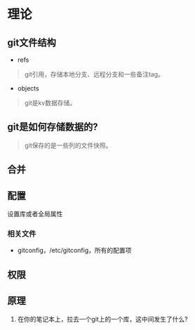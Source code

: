 # 理论

## git文件结构
- refs
> git引用，存储本地分支、远程分支和一些备注tag。

- objects
> git是kv数据存储。

## git是如何存储数据的?
> git保存的是一些列的文件快照。


## 合并


## 配置
设置库或者全局属性
### 相关文件
- gitconfig，/etc/gitconfig，所有的配置项


## 权限

## 原理
1. 在你的笔记本上，拉去一个git上的一个库，这中间发生了什么?